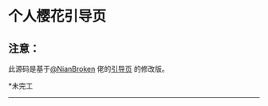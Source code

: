 # 个人樱花引导页
## 注意：
此源码是基于[@NianBroken](https://github.com/nianbroken) 佬的[引导页](https://github.com/NianBroken/Personal_Sakura_Guide_Page) 的修改版。

*未完工

------------
